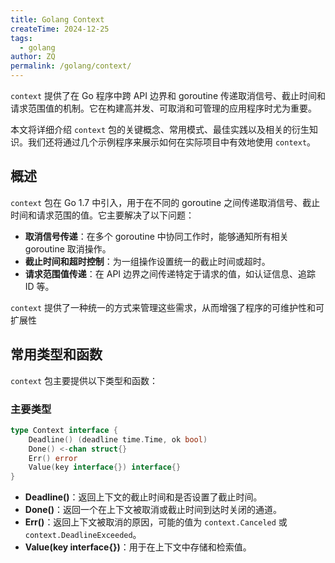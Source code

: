 ```yaml
---
title: Golang Context
createTime: 2024-12-25
tags:
  - golang
author: ZQ
permalink: /golang/context/
---
```


`context` 提供了在 Go 程序中跨 API 边界和 goroutine 传递取消信号、截止时间和请求范围值的机制。它在构建高并发、可取消和可管理的应用程序时尤为重要。

本文将详细介绍 `context` 包的关键概念、常用模式、最佳实践以及相关的衍生知识。我们还将通过几个示例程序来展示如何在实际项目中有效地使用 `context`。

<!-- more -->

## 概述

`context` 包在 Go 1.7 中引入，用于在不同的 goroutine 之间传递取消信号、截止时间和请求范围的值。它主要解决了以下问题：

- **取消信号传递**：在多个 goroutine 中协同工作时，能够通知所有相关 goroutine 取消操作。
- **截止时间和超时控制**：为一组操作设置统一的截止时间或超时。
- **请求范围值传递**：在 API 边界之间传递特定于请求的值，如认证信息、追踪 ID 等。

`context` 提供了一种统一的方式来管理这些需求，从而增强了程序的可维护性和可扩展性

## 常用类型和函数

`context` 包主要提供以下类型和函数：

### 主要类型

```go
type Context interface {
    Deadline() (deadline time.Time, ok bool)
    Done() <-chan struct{}
    Err() error
    Value(key interface{}) interface{}
}
```

- **Deadline()**：返回上下文的截止时间和是否设置了截止时间。
- **Done()**：返回一个在上下文被取消或截止时间到达时关闭的通道。
- **Err()**：返回上下文被取消的原因，可能的值为 `context.Canceled` 或 `context.DeadlineExceeded`。
- **Value(key interface{})**：用于在上下文中存储和检索值。